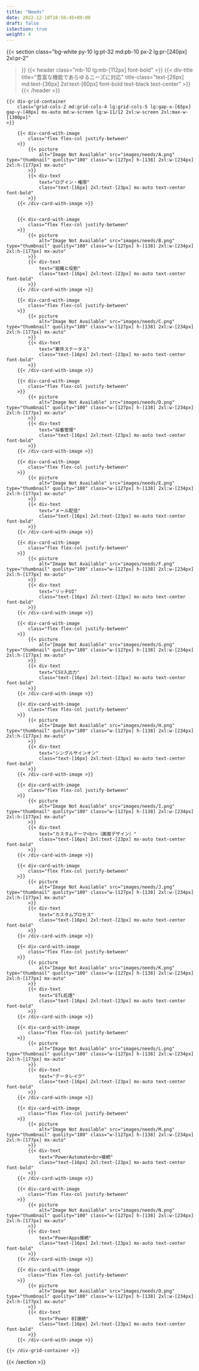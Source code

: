 ```yaml
---
title: "Needs"
date: 2022-12-10T16:56:45+09:00
draft: false
isSection: true
weight: 4
---
```


{{< section
    class="bg-white py-10 lg:pt-32 md:pb-10 px-2 lg:pr-[240px] 2xl:pr-2"
>}}
    {{< header
        class="mb-10 lg:mb-[112px] font-bold"
    >}}
        {{< div-title
            title="豊富な機能であらゆるニーズに対応"
            title-class="text-[26px] md:text-[36px] 2xl:text-[60px] font-bold text-black text-center"
        >}}
    {{< /header >}}

    {{< div-grid-container
        class="grid-cols-2 md:grid-cols-4 lg:grid-cols-5 lg:gap-x-[65px] gap-y-[40px] mx-auto md:w-screen lg:w-11/12 2xl:w-screen 2xl:max-w-[1300px]"
    >}}

        {{< div-card-with-image
            class="flex flex-col justify-between"
        >}}
            {{< picture
                alt="Image Not Available" src="images/needs/A.png" type="thumbnail" quolity="100" class="w-[127px] h-[138] 2xl:w-[234px] 2xl:h-[177px] mx-auto"
            >}}
            {{< div-text
                text="ログイン・権限"
                class="text-[16px] 2xl:text-[23px] mx-auto text-center font-bold"
            >}}
        {{< /div-card-with-image >}}


        {{< div-card-with-image
            class="flex flex-col justify-between"
        >}}
            {{< picture
                alt="Image Not Available" src="images/needs/B.png" type="thumbnail" quolity="100" class="w-[127px] h-[138] 2xl:w-[234px] 2xl:h-[177px] mx-auto"
            >}}
            {{< div-text
                text="組織と役割"
                class="text-[16px] 2xl:text-[23px] mx-auto text-center font-bold"
            >}}
        {{< /div-card-with-image >}}

        {{< div-card-with-image
            class="flex flex-col justify-between"
        >}}
            {{< picture
                alt="Image Not Available" src="images/needs/C.png" type="thumbnail" quolity="100" class="w-[127px] h-[138] 2xl:w-[234px] 2xl:h-[177px] mx-auto"
            >}}
            {{< div-text
                text="案件ステータス"
                class="text-[16px] 2xl:text-[23px] mx-auto text-center font-bold"
            >}}
        {{< /div-card-with-image >}}

        {{< div-card-with-image
            class="flex flex-col justify-between"
        >}}
            {{< picture
                alt="Image Not Available" src="images/needs/D.png" type="thumbnail" quolity="100" class="w-[127px] h-[138] 2xl:w-[234px] 2xl:h-[177px] mx-auto"
            >}}
            {{< div-text
                text="採番管理"
                class="text-[16px] 2xl:text-[23px] mx-auto text-center font-bold"
            >}}
        {{< /div-card-with-image >}}

        {{< div-card-with-image
            class="flex flex-col justify-between"
        >}}
            {{< picture
                alt="Image Not Available" src="images/needs/E.png" type="thumbnail" quolity="100" class="w-[127px] h-[138] 2xl:w-[234px] 2xl:h-[177px] mx-auto"
            >}}
            {{< div-text
                text="メール配信"
                class="text-[16px] 2xl:text-[23px] mx-auto text-center font-bold"
            >}}
        {{< /div-card-with-image >}}

        {{< div-card-with-image
            class="flex flex-col justify-between"
        >}}
            {{< picture
                alt="Image Not Available" src="images/needs/F.png" type="thumbnail" quolity="100" class="w-[127px] h-[138] 2xl:w-[234px] 2xl:h-[177px] mx-auto"
            >}}
            {{< div-text
                text="リッチUI"
                class="text-[16px] 2xl:text-[23px] mx-auto text-center font-bold"
            >}}
        {{< /div-card-with-image >}}

        {{< div-card-with-image
            class="flex flex-col justify-between"
        >}}
            {{< picture
                alt="Image Not Available" src="images/needs/G.png" type="thumbnail" quolity="100" class="w-[127px] h-[138] 2xl:w-[234px] 2xl:h-[177px] mx-auto"
            >}}
            {{< div-text
                text="CSV入出力"
                class="text-[16px] 2xl:text-[23px] mx-auto text-center font-bold"
            >}}
        {{< /div-card-with-image >}}

        {{< div-card-with-image
            class="flex flex-col justify-between"
        >}}
            {{< picture
                alt="Image Not Available" src="images/needs/H.png" type="thumbnail" quolity="100" class="w-[127px] h-[138] 2xl:w-[234px] 2xl:h-[177px] mx-auto"
            >}}
            {{< div-text
                text="シングルサインオン"
                class="text-[16px] 2xl:text-[23px] mx-auto text-center font-bold"
            >}}
        {{< /div-card-with-image >}}

        {{< div-card-with-image
            class="flex flex-col justify-between"
        >}}
            {{< picture
                alt="Image Not Available" src="images/needs/I.png" type="thumbnail" quolity="100" class="w-[127px] h-[138] 2xl:w-[234px] 2xl:h-[177px] mx-auto"
            >}}
            {{< div-text
                text="カスタムテーマ<br>（画面デザイン）"
                class="text-[16px] 2xl:text-[23px] mx-auto text-center font-bold"
            >}}
        {{< /div-card-with-image >}}

        {{< div-card-with-image
            class="flex flex-col justify-between"
        >}}
            {{< picture
                alt="Image Not Available" src="images/needs/J.png" type="thumbnail" quolity="100" class="w-[127px] h-[138] 2xl:w-[234px] 2xl:h-[177px] mx-auto"
            >}}
            {{< div-text
                text="カスタムプロセス"
                class="text-[16px] 2xl:text-[23px] mx-auto text-center font-bold"
            >}}
        {{< /div-card-with-image >}}

        {{< div-card-with-image
            class="flex flex-col justify-between"
        >}}
            {{< picture
                alt="Image Not Available" src="images/needs/K.png" type="thumbnail" quolity="100" class="w-[127px] h-[138] 2xl:w-[234px] 2xl:h-[177px] mx-auto"
            >}}
            {{< div-text
                text="ETL処理"
                class="text-[16px] 2xl:text-[23px] mx-auto text-center font-bold"
            >}}
        {{< /div-card-with-image >}}

        {{< div-card-with-image
            class="flex flex-col justify-between"
        >}}
            {{< picture
                alt="Image Not Available" src="images/needs/L.png" type="thumbnail" quolity="100" class="w-[127px] h-[138] 2xl:w-[234px] 2xl:h-[177px] mx-auto"
            >}}
            {{< div-text
                text="データレイク"
                class="text-[16px] 2xl:text-[23px] mx-auto text-center font-bold"
            >}}
        {{< /div-card-with-image >}}

        {{< div-card-with-image
            class="flex flex-col justify-between"
        >}}
            {{< picture
                alt="Image Not Available" src="images/needs/M.png" type="thumbnail" quolity="100" class="w-[127px] h-[138] 2xl:w-[234px] 2xl:h-[177px] mx-auto"
            >}}
            {{< div-text
                text="PowerAutomate<br>接続"
                class="text-[16px] 2xl:text-[23px] mx-auto text-center font-bold"
            >}}
        {{< /div-card-with-image >}}

        {{< div-card-with-image
            class="flex flex-col justify-between"
        >}}
            {{< picture
                alt="Image Not Available" src="images/needs/N.png" type="thumbnail" quolity="100" class="w-[127px] h-[138] 2xl:w-[234px] 2xl:h-[177px] mx-auto"
            >}}
            {{< div-text
                text="PowerApps接続"
                class="text-[16px] 2xl:text-[23px] mx-auto text-center font-bold"
            >}}
        {{< /div-card-with-image >}}

        {{< div-card-with-image
            class="flex flex-col justify-between"
        >}}
            {{< picture
                alt="Image Not Available" src="images/needs/O.png" type="thumbnail" quolity="100" class="w-[127px] h-[138] 2xl:w-[234px] 2xl:h-[177px] mx-auto"
            >}}
            {{< div-text
                text="Power BI接続"
                class="text-[16px] 2xl:text-[23px] mx-auto text-center font-bold"
            >}}
        {{< /div-card-with-image >}}

    {{< /div-grid-container >}}


{{< /section >}}

